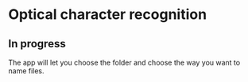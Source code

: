 # Optical character recognition

## In progress 

The app will let you choose the folder and choose the way you want to name files.
